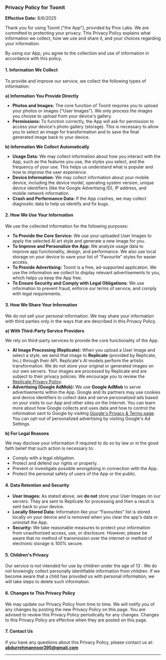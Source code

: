 ### Privacy Policy for Toonit

**Effective Date:** 8/6/2025

Thank you for using Toonit ("the App"), provided by Prox Labs. We are committed to protecting your privacy. This Privacy Policy explains what information we collect, how we use and share it, and your choices regarding your information.

By using our App, you agree to the collection and use of information in accordance with this policy.

#### 1. Information We Collect

To provide and improve our service, we collect the following types of information:

**a) Information You Provide Directly**

*   **Photos and Images:** The core function of Toonit requires you to upload your photos or images ("User Images"). We only process the images you choose to upload from your device's gallery.
*   **Permissions:** To function correctly, the App will ask for permission to access your device's photo gallery (storage). This is necessary to allow you to select an image for transformation and to save the final generated image back to your device.

**b) Information We Collect Automatically**

*   **Usage Data:** We may collect information about how you interact with the App, such as the features you use, the styles you select, and the frequency of your use. This helps us understand what is popular and how to improve the user experience.
*   **Device Information:** We may collect information about your mobile device, including the device model, operating system version, unique device identifiers (like the Google Advertising ID), IP address, and mobile network information.
*   **Crash and Performance Data:** If the App crashes, we may collect diagnostic data to help us identify and fix bugs.

#### 2. How We Use Your Information

We use the collected information for the following purposes:

*   **To Provide the Core Service:** We use your uploaded User Images to apply the selected AI art style and generate a new image for you.
*   **To Improve and Personalize the App:** We analyze usage data to improve app functionality, design, and performance. We also use local storage on your device to save your list of "Favourite" styles for easier access.
*   **To Provide Advertising:** Toonit is a free, ad-supported application. We use the information we collect to display relevant advertisements to you, which helps us keep the App free.
*   **To Ensure Security and Comply with Legal Obligations:** We use information to prevent fraud, enforce our terms of service, and comply with legal requirements.

#### 3. How We Share Your Information

We do not sell your personal information. We may share your information with third parties only in the ways that are described in this Privacy Policy.

**a) With Third-Party Service Providers**

We rely on third-party services to provide the core functionality of the App.

*   **AI Image Processing (Replicate):** When you upload a User Image and select a style, we send that image to **Replicate** (provided by Replicate, Inc.) through their API. Replicate's AI models perform the artistic transformation. We do not store your original or generated images on our own servers. Your images are processed by Replicate and are subject to their privacy policies. We encourage you to review the [Replicate Privacy Policy](https://replicate.com/privacy).
*   **Advertising (Google AdMob):** We use **Google AdMob** to serve advertisements within the App. Google and its partners may use cookies and device identifiers to collect data and serve personalized ads based on your visits to our App and other sites on the Internet. You can learn more about how Google collects and uses data and how to control the information sent to Google by visiting [Google's Privacy & Terms page](https://policies.google.com/technologies/ads). You can opt-out of personalized advertising by visiting Google's Ad Settings.

**b) For Legal Reasons**

We may disclose your information if required to do so by law or in the good faith belief that such action is necessary to:
*   Comply with a legal obligation.
*   Protect and defend our rights or property.
*   Prevent or investigate possible wrongdoing in connection with the App.
*   Protect the personal safety of users of the App or the public.

#### 4. Data Retention and Security

*   **User Images:** As stated above, we **do not** store your User Images on our servers. They are sent to Replicate for processing and then a result is sent back to your device.
*   **Locally Stored Data:** Information like your "Favourites" list is stored locally on your device and is removed when you clear the app's data or uninstall the App.
*   **Security:** We take reasonable measures to protect your information from unauthorized access, use, or disclosure. However, please be aware that no method of transmission over the internet or method of electronic storage is 100% secure.

#### 5. Children's Privacy

Our service is not intended for use by children under the age of 13 . We do not knowingly collect personally identifiable information from children. If we become aware that a child has provided us with personal information, we will take steps to delete such information.

#### 6. Changes to This Privacy Policy

We may update our Privacy Policy from time to time. We will notify you of any changes by posting the new Privacy Policy on this page. You are advised to review this Privacy Policy periodically for any changes. Changes to this Privacy Policy are effective when they are posted on this page.

#### 7. Contact Us

If you have any questions about this Privacy Policy, please contact us at:
**abdurrehmannoor395@gmail.com**

---
